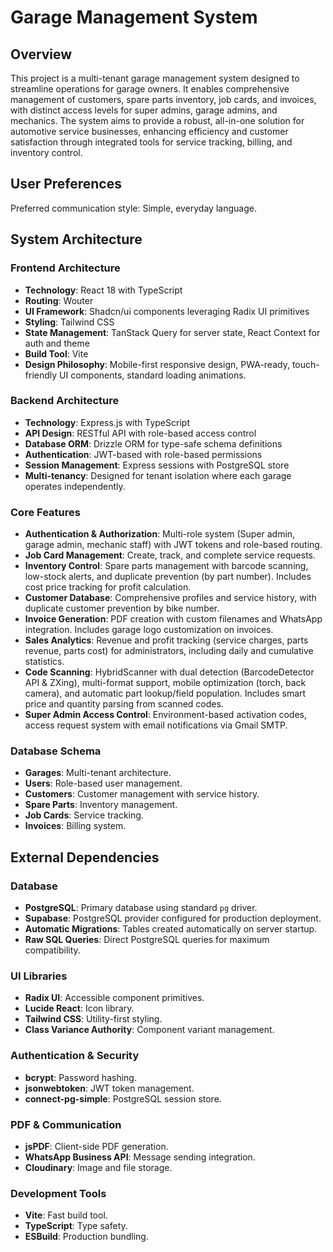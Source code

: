 # Garage Management System

## Overview
This project is a multi-tenant garage management system designed to streamline operations for garage owners. It enables comprehensive management of customers, spare parts inventory, job cards, and invoices, with distinct access levels for super admins, garage admins, and mechanics. The system aims to provide a robust, all-in-one solution for automotive service businesses, enhancing efficiency and customer satisfaction through integrated tools for service tracking, billing, and inventory control.

## User Preferences
Preferred communication style: Simple, everyday language.

## System Architecture

### Frontend Architecture
- **Technology**: React 18 with TypeScript
- **Routing**: Wouter
- **UI Framework**: Shadcn/ui components leveraging Radix UI primitives
- **Styling**: Tailwind CSS
- **State Management**: TanStack Query for server state, React Context for auth and theme
- **Build Tool**: Vite
- **Design Philosophy**: Mobile-first responsive design, PWA-ready, touch-friendly UI components, standard loading animations.

### Backend Architecture
- **Technology**: Express.js with TypeScript
- **API Design**: RESTful API with role-based access control
- **Database ORM**: Drizzle ORM for type-safe schema definitions
- **Authentication**: JWT-based with role-based permissions
- **Session Management**: Express sessions with PostgreSQL store
- **Multi-tenancy**: Designed for tenant isolation where each garage operates independently.

### Core Features
- **Authentication & Authorization**: Multi-role system (Super admin, garage admin, mechanic staff) with JWT tokens and role-based routing.
- **Job Card Management**: Create, track, and complete service requests.
- **Inventory Control**: Spare parts management with barcode scanning, low-stock alerts, and duplicate prevention (by part number). Includes cost price tracking for profit calculation.
- **Customer Database**: Comprehensive profiles and service history, with duplicate customer prevention by bike number.
- **Invoice Generation**: PDF creation with custom filenames and WhatsApp integration. Includes garage logo customization on invoices.
- **Sales Analytics**: Revenue and profit tracking (service charges, parts revenue, parts cost) for administrators, including daily and cumulative statistics.
- **Code Scanning**: HybridScanner with dual detection (BarcodeDetector API & ZXing), multi-format support, mobile optimization (torch, back camera), and automatic part lookup/field population. Includes smart price and quantity parsing from scanned codes.
- **Super Admin Access Control**: Environment-based activation codes, access request system with email notifications via Gmail SMTP.

### Database Schema
- **Garages**: Multi-tenant architecture.
- **Users**: Role-based user management.
- **Customers**: Customer management with service history.
- **Spare Parts**: Inventory management.
- **Job Cards**: Service tracking.
- **Invoices**: Billing system.

## External Dependencies

### Database
- **PostgreSQL**: Primary database using standard `pg` driver.
- **Supabase**: PostgreSQL provider configured for production deployment.
- **Automatic Migrations**: Tables created automatically on server startup.
- **Raw SQL Queries**: Direct PostgreSQL queries for maximum compatibility.

### UI Libraries
- **Radix UI**: Accessible component primitives.
- **Lucide React**: Icon library.
- **Tailwind CSS**: Utility-first styling.
- **Class Variance Authority**: Component variant management.

### Authentication & Security
- **bcrypt**: Password hashing.
- **jsonwebtoken**: JWT token management.
- **connect-pg-simple**: PostgreSQL session store.

### PDF & Communication
- **jsPDF**: Client-side PDF generation.
- **WhatsApp Business API**: Message sending integration.
- **Cloudinary**: Image and file storage.

### Development Tools
- **Vite**: Fast build tool.
- **TypeScript**: Type safety.
- **ESBuild**: Production bundling.